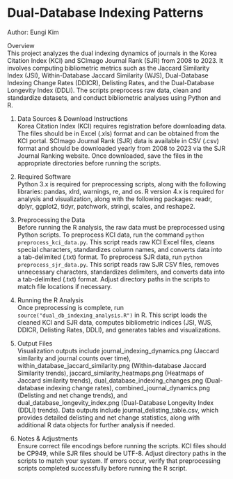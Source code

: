 # Dual-Database Indexing Patterns
Author: Eungi Kim

Overview  
This project analyzes the dual indexing dynamics of journals in the Korea Citation Index (KCI) and SCImago Journal Rank (SJR) from 2008 to 2023. It involves computing bibliometric metrics such as the Jaccard Similarity Index (JSI), Within-Database Jaccard Similarity (WJS), Dual-Database Indexing Change Rates (DDICR), Delisting Rates, and the Dual-Database Longevity Index (DDLI). The scripts preprocess raw data, clean and standardize datasets, and conduct bibliometric analyses using Python and R.

1. Data Sources & Download Instructions  
Korea Citation Index (KCI) requires registration before downloading data. The files should be in Excel (.xls) format and can be obtained from the KCI portal. SCImago Journal Rank (SJR) data is available in CSV (.csv) format and should be downloaded yearly from 2008 to 2023 via the SJR Journal Ranking website. Once downloaded, save the files in the appropriate directories before running the scripts.  

2. Required Software  
Python 3.x is required for preprocessing scripts, along with the following libraries: pandas, xlrd, warnings, re, and os. R version 4.x is required for analysis and visualization, along with the following packages: readr, dplyr, ggplot2, tidyr, patchwork, stringi, scales, and reshape2.  

3. Preprocessing the Data  
Before running the R analysis, the raw data must be preprocessed using Python scripts. To preprocess KCI data, run the command `python preprocess_kci_data.py`. This script reads raw KCI Excel files, cleans special characters, standardizes column names, and converts data into a tab-delimited (.txt) format. To preprocess SJR data, run `python preprocess_sjr_data.py`. This script reads raw SJR CSV files, removes unnecessary characters, standardizes delimiters, and converts data into a tab-delimited (.txt) format. Adjust directory paths in the scripts to match file locations if necessary.  

4. Running the R Analysis  
Once preprocessing is complete, run `source("dual_db_indexing_analysis.R")` in R. This script loads the cleaned KCI and SJR data, computes bibliometric indices (JSI, WJS, DDICR, Delisting Rates, DDLI), and generates tables and visualizations.  

5. Output Files  
Visualization outputs include journal_indexing_dynamics.png (Jaccard similarity and journal counts over time), within_database_jaccard_similarity.png (Within-database Jaccard Similarity trends), jaccard_similarity_heatmaps.png (Heatmaps of Jaccard similarity trends), dual_database_indexing_changes.png (Dual-database indexing change rates), combined_journal_dynamics.png (Delisting and net change trends), and dual_database_longevity_index.png (Dual-Database Longevity Index (DDLI) trends). Data outputs include journal_delisting_table.csv, which provides detailed delisting and net change statistics, along with additional R data objects for further analysis if needed.  

6. Notes & Adjustments  
Ensure correct file encodings before running the scripts. KCI files should be CP949, while SJR files should be UTF-8. Adjust directory paths in the scripts to match your system. If errors occur, verify that preprocessing scripts completed successfully before running the R script.  

